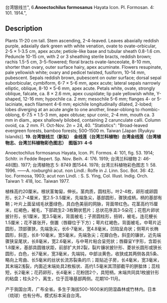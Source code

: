 台湾银线兰",
6.**Anoectochilus formosanus** Hayata Icon. Pl. Formosan. 4: 101. 1914.",

## Description
Plants 11-20 cm tall. Stem ascending, 2-4-leaved. Leaves abaxially reddish purple, adaxially dark green with white venation, ovate to ovate-orbicular, 2-5 × 1-3.5 cm, apex acute; petiole-like base and tubular sheath 0.8-1.6 cm. Peduncle 10-15 cm, with 2 or 3 sheathing sterile bracts, reddish brown; rachis 1.5-5 cm, 3-5-flowered; floral bracts ovate-lanceolate, 8-10 mm, shorter than ovary, outer surface hairy, apex acuminate. Flowers resupinate, pale yellowish white; ovary and pedicel twisted, fusiform, 10-14 mm, pubescent. Sepals reddish brown, pubescent on outer surface; dorsal sepal suborbicular, cymbiform, 6-7 × 5-6 mm, apex acute; lateral sepals narrowly elliptic, oblique, 8-10 × 5-6 mm, apex acute. Petals white, ovate, strongly oblique, falcate, ca. 8 × 2.6 mm, apex cuspidate; lip pale yellowish white, Y-shaped, 12-16 mm; hypochile ca. 2 mm; mesochile 5-6 mm; flanges 4- or 5-laciniate, each filament 4-6 mm; epichile longitudinally dilated, 2-lobed; lobes diverging at an acute angle to one another, linear-oblong to rhombic-oblong, 6-7.5 × 1.5-3 mm, apex obtuse; spur conic, 2-4 mm, mouth ca. 3 mm in diam., apex shallowly bilobed, containing 2 carunculate calli. Column ovoid, ca. 2 mm. Fl. Oct-Nov. 2*n* = 24, 40.
  "Statistics": "Broad-leaved evergreen forests, bamboo forests; 500-1500 m. Taiwan [Japan (Ryukyu Islands)].
**19. 台湾银线兰（新拟）　金线莲（台湾兰科植物）台湾金线莲（台湾植物志、台湾兰科植物彩色图志）　图版31: 4-6**

Anoectochilus formosanus Hayata, Icon. Pl. Formos. 4: 101, fig. 53. 1914; Schltr. in Fedde Repert. Sp. Nov. Beih. 4: 176. 1919; 台湾兰科植物 2: 46-48(图). 1977; 台湾植物志 5: 8749 图1544. 1978; 台湾兰科植物彩色图志 1: 58. 1996. ——A. roxburghii acut. non Lindl.: Rolfe in J. Linn. Soc. Bot. 36: 42. loc. Formosa, 1903; acut non Lindl. : S. S. Ying, Col. Illust. Indig. Orch. Taiwan 1: 418, loc. Taiwan 1977.

植株高约20厘米。根状茎匍匐，伸长。茎肉质，圆柱形。叶2-4枚，卵形或卵圆形，长2.7-4厘米，宽2.5-3.5厘米，先端急尖，基部圆形，骤狭成柄，柄的基部有鞘；叶片上面呈绒毛状墨绿色，具白色美丽的网脉，背面带红色。花茎高约15厘米，红褐色，被毛，下部疏生2-3枚鞘状苞片；总状花序具3-5朵花；花苞片卵状披针形，长1厘米，宽3.5毫米，背面被毛；子房圆柱形，扭转，被毛，连花梗长1.5厘米；花不甚张开，倒置（唇瓣位于下方）；萼片红褐色，背面被毛，中萼片近圆形，顶部骤狭，先端急尖，长6-7毫米，宽4.8毫米，凹陷呈舟状；侧萼片长椭圆形，斜歪，长8-10毫米，宽5毫米，先端急尖；花瓣白色，斜歪的镰状，近先端骤狭呈尾状，长8毫米，宽2.6毫米，与中萼片粘合呈兜状；唇瓣呈Y字形，含距长1.8厘米，基部具圆锥状距，前部扩大并2裂，裂片镰状披针形、菱状长圆形或狭长圆形，白色，长7毫米，宽3毫米，先端钝，中部淡黄色，收狭成其两侧各具5条、略向上弯曲、长5毫米的丝状长流苏裂条的爪；距贴近子房，长4毫米，宽3毫米，其末端2浅裂，内面近末端处具2枚板状、高约1.5毫米其顶部截平的胼胝体；蕊柱短，长2毫米；花药卵形，长4毫米；花粉团2个，具短柄，末端共同具1枚披针形的粘盘；柱头2个，离生，位于蕊喙基部两侧。花期10-11月。

产于我国台湾，广布全省。多生于海拔500-1600米的阴湿森林或竹林内。日本（琉球）也有分布。模式标本采自台湾。
